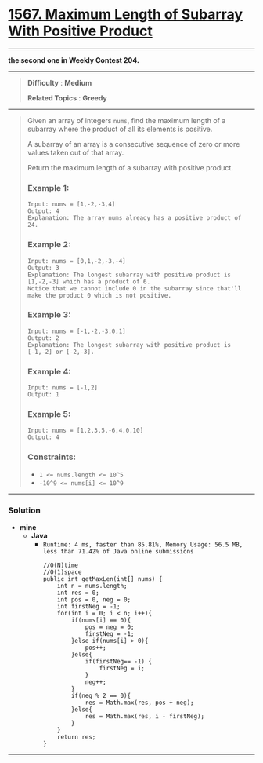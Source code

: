 # [1567. Maximum Length of Subarray With Positive Product](https://leetcode.com/problems/maximum-length-of-subarray-with-positive-product/)

---

**the second one in Weekly Contest 204.**

---

> **Difficulty** : **Medium**
>
> **Related Topics** : **Greedy**

---

> Given an array of integers `nums`, find the maximum length of a subarray where the product of all its elements is positive.
>
> A subarray of an array is a consecutive sequence of zero or more values taken out of that array.
>
> Return the maximum length of a subarray with positive product.
>
>
>
> ### Example 1:
> ```
> Input: nums = [1,-2,-3,4]
> Output: 4
> Explanation: The array nums already has a positive product of 24.
> ```
>
> ### Example 2:
> ```
> Input: nums = [0,1,-2,-3,-4]
> Output: 3
> Explanation: The longest subarray with positive product is [1,-2,-3] which has a product of 6.
> Notice that we cannot include 0 in the subarray since that'll make the product 0 which is not positive.
> ```
>
> ### Example 3:
> ```
> Input: nums = [-1,-2,-3,0,1]
> Output: 2
> Explanation: The longest subarray with positive product is [-1,-2] or [-2,-3].
> ```
>
> ### Example 4:
> ```
> Input: nums = [-1,2]
> Output: 1
> ```
>
> ### Example 5:
> ```
> Input: nums = [1,2,3,5,-6,4,0,10]
> Output: 4
> ```
>
> ### Constraints:
> * `1 <= nums.length <= 10^5`
> * `-10^9 <= nums[i] <= 10^9`

---


### Solution
* **mine**
  * **Java**
    * `Runtime: 4 ms, faster than 85.81%, Memory Usage: 56.5 MB, less than 71.42% of Java online submissions`
      ```
      //O(N)time
      //O(1)space
      public int getMaxLen(int[] nums) {
          int n = nums.length;
          int res = 0;
          int pos = 0, neg = 0;
          int firstNeg = -1;
          for(int i = 0; i < n; i++){
              if(nums[i] == 0){
                  pos = neg = 0;
                  firstNeg = -1;
              }else if(nums[i] > 0){
                  pos++;
              }else{
                  if(firstNeg== -1) {
                      firstNeg = i;
                  }
                  neg++;
              }
              if(neg % 2 == 0){
                  res = Math.max(res, pos + neg);
              }else{
                  res = Math.max(res, i - firstNeg);
              }
          }
          return res;
      }
      ```
      
---
